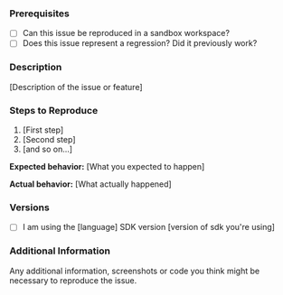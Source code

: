 <!--
Please read the following information before you create a new issue.

- Make sure the issue you want to report or the feature you want to request does not exist yet.
- Please provide as much detail as you can. The more we know, the better we can help.
- Do not give any production UUIDs, DO link to intercom conversations or Slack threads that have
  relevant information, or a sandbox workspace reproducing the issue.
- Remember that this is a public space, so do not share sensitive information about you or others.
- If you are a Seam Enterprise customer, we'll create these issues for you, no need to create issues
  here unless you want to.
-->

### Prerequisites

- [ ] Can this issue be reproduced in a sandbox workspace?
- [ ] Does this issue represent a regression? Did it previously work?

### Description

[Description of the issue or feature]

### Steps to Reproduce

1. [First step]
2. [Second step]
3. [and so on...]

**Expected behavior:** [What you expected to happen]

**Actual behavior:** [What actually happened]

### Versions

- [ ] I am using the [language] SDK version [version of sdk you're using]

### Additional Information

Any additional information, screenshots or code you think might be necessary to reproduce the issue.

<!--
Thanks for contributing!
-->
